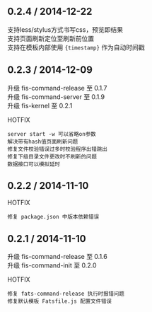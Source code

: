 ## 0.2.4 / 2014-12-22

支持less/stylus方式书写css，预览即结果    
支持页面刷新定位至刷新前位置    
支持在模板内部使用 `{timestamp}` 作为自动时间戳    
	

## 0.2.3 / 2014-12-09

升级 fis-command-release 至 0.1.7  
升级 fis-command-server 至 0.1.9  
升级 fis-kernel 至 0.2.1 

HOTFIX
    
    server start -w 可以省略on参数
	解决带有hash值页面刷新问题
	修复文件校验错误过多时校验程序出错跳出
	修复下级目录文件更改时不刷新的问题  
	数据接口可以模拟延时  

## 0.2.2 / 2014-11-10

HOTFIX
    
    修复 package.json 中版本依赖错误    

## 0.2.1 / 2014-11-10

升级 fis-command-release 至 0.1.6  
升级 fis-command-init 至 0.2.0

HOTFIX
    
    修复 fats-command-release 执行时报错问题
	修复默认模板 Fatsfile.js 配置文件错误